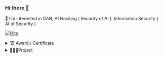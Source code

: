 ### Hi there 👋

🌱 I’m interested in GAN, AI Hacking ( Security of AI ), Information Security ( AI of Security ) 


[![Hits](https://hits.seeyoufarm.com/api/count/incr/badge.svg?url=https%3A%2F%2Fgithub.com%2Fhhhhhhhhhhhhhhhhho%2Fhit-counter&count_bg=%2379C83D&title_bg=%23555555&icon=lamborghini.svg&icon_color=%23E7E7E7&title=hits&edge_flat=false)](https://hits.seeyoufarm.com)

<details>
<summary> 🏆 Award / Certificate </summary>
<div markdown="1">       

### 2018

- Sejong Algorithm Contest , 4rd ( 장려상 ) 200,000 원
- Sejong AI Idea Contest , 3rd ( 우수상 ) 800,000 원

    → 와인 클러스터링 .. ? 

- Announcing Course - Ariem Academy

### 2019

- Sejong Univ Hackerthon - 3rd ( 은상 )

### 2020

**startup**    

- Soong-Sil Univ startup incubator education
- 중소기업벤처부 주관 실전창업교육 3기 수료
- Sejong Univ Startup Contest 1st - 800,000
- Sejong Univ Start-up Camp 1st.  2,000,000
- Sejong Univ pitching-mentoring day 2nd 500,000
- 2020 예비창업패키지 비대면 분야 최종선정 65,000,000
- 서울시 키친인큐베이터 7기 합격 3,000,000
- 서울시 캠퍼스타운 합격 / 입주 20,000,000

**major**

- Sejong Univ Hackerthon - 2nd ( 금상 ) 1,500,000
    - 비대면 AI 시험 감독관 ( 시선추적 , 분류모델 )

### 2021

major

> 논문 퍼블리싱

- 오디오 적대적 예제를 통한 결제 시스템 공격사례 연구 - 한국정보보호학술대회
- 네트워크 플로우 데이터 기반 이상징후 탐지 인공지능 모델 성능 비교 - 제2회 한국인공지능학술대회

</div>
</details>

<details>
<summary> 🧑🏼‍💻Project </summary>
<div markdown="1">       
    
### 2019
    WebHacking Project
        Wargame 

    2019 세종대학교 해커톤
        * 

### 2020
[C++] 게임 제작 클래스 설계와 디자인패턴에 대해 알게 되었습니다. [![Tech Blog Badge](http://img.shields.io/badge/github-black?style=flat square&logo=github&link=https://github.com/hhhhhhhhhhhhhhhhho/Hanpotamia)](https://github.com/hhhhhhhhhhhhhhhhho/Hanpotamia)

### 2021

</div>
</details>

<!--
**hhhhhhhhhhhhhhhhho/hhhhhhhhhhhhhhhhho** is a ✨ _special_ ✨ repository because its `README.md` (this file) appears on your GitHub profile.

Here are some ideas to get you started:

- 🔭 I’m currently working on ...
- 🌱 I’m currently learning ...
- 👯 I’m looking to collaborate on ...
- 🤔 I’m looking for help with ...
- 💬 Ask me about ...
- 📫 How to reach me: ...
- 😄 Pronouns: ...
- ⚡ Fun fact: ...
-->

